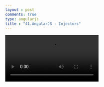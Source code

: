 ```yaml
---
layout : post
comments: true
type: angularjs
title : "41.AngularJS - Injectors"
---
```


<video controls="controls"  class="movie" src="https://dl.dropboxusercontent.com/u/161895058/Video/angularjs/41.%20Egghead.io%20-%20AngularJS%20-%20Injectors.mp4">
</video>
